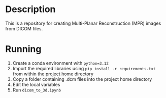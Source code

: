 # Description
This is a repository for creating Multi-Planar Reconstruction (MPR) images from DICOM files.

# Running
1) Create a conda environment with `python=3.12`
2) Import the required libraries using `pip install -r requirements.txt` from within the project home directory
3) Copy a folder containing .dcm files into the project home directory
4) Edit the local variables
5) Run `dicom_to_3d.ipynb`
